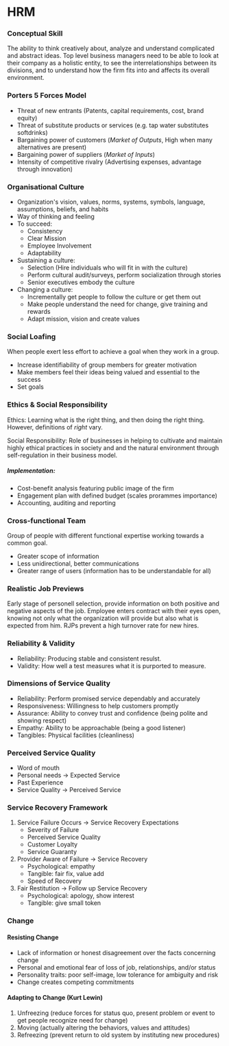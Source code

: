 # HRM

### Conceptual Skill
The ability to think creatively about, analyze and understand complicated and abstract ideas. Top level business managers need to be able to look at their company as a holistic entity, to see the interrelationships between its divisions, and to understand how the firm fits into and affects its overall environment.

### Porters 5 Forces Model
* Threat of new entrants (Patents, capital requirements, cost, brand equity)
* Threat of substitute products or services (e.g. tap water substitutes softdrinks)
* Bargaining power of customers (*Market of Outputs*, High when many alternatives are present)
* Bargaining power of suppliers (*Market of Inputs*)
* Intensity of competitive rivalry (Advertising expenses, advantage through innovation)

### Organisational Culture
* Organization's vision, values, norms, systems, symbols, language, assumptions, beliefs, and habits
* Way of thinking and feeling
* To succeed:
	* Consistency
	* Clear Mission
	* Employee Involvement
	* Adaptability
* Sustaining a culture:
	* Selection (Hire individuals who will fit in with the culture)
	* Perform cultural audit/surveys, perform socialization through stories
	* Senior executives embody the culture
* Changing a culture:
	* Incrementally get people to follow the culture or get them out
	* Make people understand the need for change, give training and rewards
	* Adapt mission, vision and create values

### Social Loafing
When people exert less effort to achieve a goal when they work in a group.

* Increase identifiability of group members for greater motivation
* Make members feel their ideas being valued and essential to the success
* Set goals

### Ethics & Social Responsibility
Ethics: Learning what is the right thing, and then doing the right thing. However, definitions of *right* vary.

Social Responsibility: Role of businesses in helping to cultivate and maintain highly ethical practices in society and and the natural environment through self-regulation in their business model.

##### Implementation:
* Cost-benefit analysis featuring public image of the firm
* Engagement plan with defined budget (scales prorammes importance)
* Accounting, auditing and reporting

### Cross-functional Team
Group of people with different functional expertise working towards a common goal.

* Greater scope of information
* Less unidirectional, better communications
* Greater range of users (information has to be understandable for all)

### Realistic Job Previews
Early stage of personell selection, provide information on both positive and negative aspects of the job. Employee enters contract with their eyes open, knowing not only what the organization will provide but also what is expected from him.
RJPs prevent a high turnover rate for new hires.

### Reliability & Validity
* Reliability: Producing stable and consistent resulst.
* Validity: How well a test measures what it is purported to measure.

### Dimensions of Service Quality
* Reliability: Perform promised service dependably and accurately
* Responsiveness: Willingness to help customers promptly
* Assurance: Ability to convey trust and confidence (being polite and showing respect)
* Empathy: Ability to be approachable (being a good listener)
* Tangibles: Physical facilities (cleanliness)

### Perceived Service Quality
* Word of mouth
* Personal needs		-> Expected Service
* Past Experience
* Service Quality		-> Perceived Service

### Service Recovery Framework
1. Service Failure Occurs -> Service Recovery Expectations
	* Severity of Failure
	* Perceived Service Quality
	* Customer Loyalty
	* Service Guaranty
2. Provider Aware of Failure -> Service Recovery
	* Psychological: empathy
	* Tangible: fair fix, value add
	* Speed of Recovery
3. Fair Restitution -> Follow up Service Recovery
	* Psychological: apology, show interest
	* Tangible: give small token
	
### Change
#### Resisting Change
* Lack of information or honest disagreement over the facts concerning change
* Personal and emotional fear of loss of job, relationships, and/or status
* Personality traits: poor self-image, low tolerance for ambiguity and risk
* Change creates competing commitments

#### Adapting to Change (Kurt Lewin)
1. Unfreezing (reduce forces for status quo, present problem or event to get people recognize need for change)
2. Moving (actually altering the behaviors, values and attitudes)
3. Refreezing (prevent return to old system by instituting new procedures)